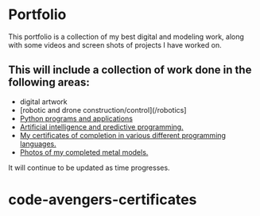 # Portfolio
This portfolio is a collection of my best digital and modeling work, along with some videos and screen shots of projects I have worked on.

## This will include a collection of work done in the following areas:
- digital artwork
- [robotic and drone construction/control](/robotics]
- [Python programs and applications](/python)
- [Artificial intelligence and predictive programming.](/python)
- [My certificates of completion in various different programming languages.](/CodeAvengers/index.md)
- [Photos of my completed metal models.](/models)

It will continue to be updated as time progresses.

# code-avengers-certificates

